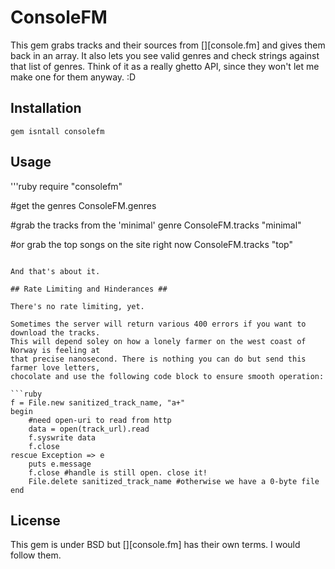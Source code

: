 # ConsoleFM #
This gem grabs tracks and their sources from [][console.fm] and gives them back
in an array. It also lets you see valid genres and check strings against that
list of genres. Think of it as a really ghetto API, since they won't let me make
one for them anyway. :D 

## Installation ##

`gem isntall consolefm`

## Usage ##

'''ruby
require "consolefm"

#get the genres
ConsoleFM.genres

#grab the tracks from the 'minimal' genre
ConsoleFM.tracks "minimal"

#or grab the top songs on the site right now
ConsoleFM.tracks "top"
```

And that's about it.

## Rate Limiting and Hinderances ##

There's no rate limiting, yet.

Sometimes the server will return various 400 errors if you want to download the tracks.
This will depend soley on how a lonely farmer on the west coast of Norway is feeling at 
that precise nanosecond. There is nothing you can do but send this farmer love letters, 
chocolate and use the following code block to ensure smooth operation:

```ruby
f = File.new sanitized_track_name, "a+"
begin
	#need open-uri to read from http
	data = open(track_url).read
	f.syswrite data
	f.close
rescue Exception => e
	puts e.message
	f.close #handle is still open. close it!
	File.delete sanitized_track_name #otherwise we have a 0-byte file
end
```
## License ##

This gem is under BSD but [][console.fm] has their own terms. I would follow them.